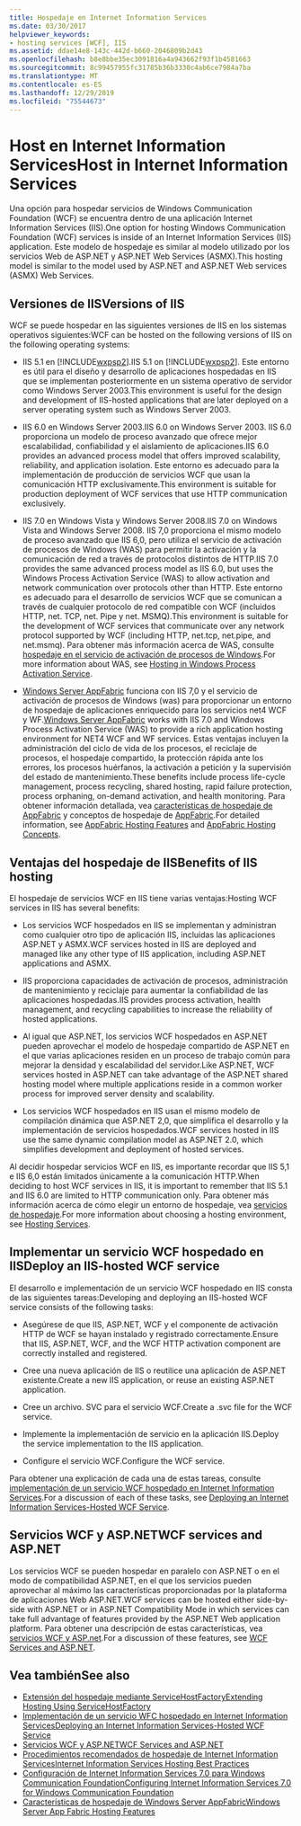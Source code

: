 ```yaml
---
title: Hospedaje en Internet Information Services
ms.date: 03/30/2017
helpviewer_keywords:
- hosting services [WCF], IIS
ms.assetid: ddae14e8-143c-442d-b660-2046809b2d43
ms.openlocfilehash: b8e8bbe35ec3091816a4a943662f93f1b4581663
ms.sourcegitcommit: 8c99457955fc31785b36b3330c4ab6ce7984a7ba
ms.translationtype: MT
ms.contentlocale: es-ES
ms.lasthandoff: 12/29/2019
ms.locfileid: "75544673"
---
```

# <a name="host-in-internet-information-services"></a><span data-ttu-id="d88b6-102">Host en Internet Information Services</span><span class="sxs-lookup"><span data-stu-id="d88b6-102">Host in Internet Information Services</span></span>

<span data-ttu-id="d88b6-103">Una opción para hospedar servicios de Windows Communication Foundation (WCF) se encuentra dentro de una aplicación Internet Information Services (IIS).</span><span class="sxs-lookup"><span data-stu-id="d88b6-103">One option for hosting Windows Communication Foundation (WCF) services is inside of an Internet Information Services (IIS) application.</span></span> <span data-ttu-id="d88b6-104">Este modelo de hospedaje es similar al modelo utilizado por los servicios Web de ASP.NET y ASP.NET Web Services (ASMX).</span><span class="sxs-lookup"><span data-stu-id="d88b6-104">This hosting model is similar to the model used by ASP.NET and ASP.NET Web services (ASMX) Web Services.</span></span>

## <a name="versions-of-iis"></a><span data-ttu-id="d88b6-105">Versiones de IIS</span><span class="sxs-lookup"><span data-stu-id="d88b6-105">Versions of IIS</span></span>

<span data-ttu-id="d88b6-106">WCF se puede hospedar en las siguientes versiones de IIS en los sistemas operativos siguientes:</span><span class="sxs-lookup"><span data-stu-id="d88b6-106">WCF can be hosted on the following versions of IIS on the following operating systems:</span></span>

- <span data-ttu-id="d88b6-107">IIS 5.1 en [!INCLUDE[wxpsp2](../../../../includes/wxpsp2-md.md)].</span><span class="sxs-lookup"><span data-stu-id="d88b6-107">IIS 5.1 on [!INCLUDE[wxpsp2](../../../../includes/wxpsp2-md.md)].</span></span> <span data-ttu-id="d88b6-108">Este entorno es útil para el diseño y desarrollo de aplicaciones hospedadas en IIS que se implementan posteriormente en un sistema operativo de servidor como Windows Server 2003.</span><span class="sxs-lookup"><span data-stu-id="d88b6-108">This environment is useful for the design and development of IIS-hosted applications that are later deployed on a server operating system such as Windows Server 2003.</span></span>

- <span data-ttu-id="d88b6-109">IIS 6.0 en Windows Server 2003.</span><span class="sxs-lookup"><span data-stu-id="d88b6-109">IIS 6.0 on Windows Server 2003.</span></span> <span data-ttu-id="d88b6-110">IIS 6.0 proporciona un modelo de proceso avanzado que ofrece mejor escalabilidad, confiabilidad y el aislamiento de aplicaciones.</span><span class="sxs-lookup"><span data-stu-id="d88b6-110">IIS 6.0 provides an advanced process model that offers improved scalability, reliability, and application isolation.</span></span> <span data-ttu-id="d88b6-111">Este entorno es adecuado para la implementación de producción de servicios WCF que usan la comunicación HTTP exclusivamente.</span><span class="sxs-lookup"><span data-stu-id="d88b6-111">This environment is suitable for production deployment of WCF services that use HTTP communication exclusively.</span></span>

- <span data-ttu-id="d88b6-112">IIS 7.0 en Windows Vista y Windows Server 2008.</span><span class="sxs-lookup"><span data-stu-id="d88b6-112">IIS 7.0 on Windows Vista and Windows Server 2008.</span></span> <span data-ttu-id="d88b6-113">IIS 7,0 proporciona el mismo modelo de proceso avanzado que IIS 6,0, pero utiliza el servicio de activación de procesos de Windows (WAS) para permitir la activación y la comunicación de red a través de protocolos distintos de HTTP.</span><span class="sxs-lookup"><span data-stu-id="d88b6-113">IIS 7.0 provides the same advanced process model as IIS 6.0, but uses the Windows Process Activation Service (WAS) to allow activation and network communication over protocols other than HTTP.</span></span> <span data-ttu-id="d88b6-114">Este entorno es adecuado para el desarrollo de servicios WCF que se comunican a través de cualquier protocolo de red compatible con WCF (incluidos HTTP, net. TCP, net. Pipe y net. MSMQ).</span><span class="sxs-lookup"><span data-stu-id="d88b6-114">This environment is suitable for the development of WCF services that communicate over any network protocol supported by WCF (including HTTP, net.tcp, net.pipe, and net.msmq).</span></span> <span data-ttu-id="d88b6-115">Para obtener más información acerca de WAS, consulte [hospedaje en el servicio de activación de procesos de Windows](../../../../docs/framework/wcf/feature-details/hosting-in-windows-process-activation-service.md).</span><span class="sxs-lookup"><span data-stu-id="d88b6-115">For more information about WAS, see [Hosting in Windows Process Activation Service](../../../../docs/framework/wcf/feature-details/hosting-in-windows-process-activation-service.md).</span></span>

- <span data-ttu-id="d88b6-116">[Windows Server AppFabric](https://go.microsoft.com/fwlink/?LinkId=196496) funciona con IIS 7,0 y el servicio de activación de procesos de Windows (was) para proporcionar un entorno de hospedaje de aplicaciones enriquecido para los servicios net4 WCF y WF.</span><span class="sxs-lookup"><span data-stu-id="d88b6-116">[Windows Server AppFabric](https://go.microsoft.com/fwlink/?LinkId=196496) works with IIS 7.0 and Windows Process Activation Service (WAS) to provide a rich application hosting environment for NET4 WCF and WF services.</span></span> <span data-ttu-id="d88b6-117">Estas ventajas incluyen la administración del ciclo de vida de los procesos, el reciclaje de procesos, el hospedaje compartido, la protección rápida ante los errores, los procesos huérfanos, la activación a petición y la supervisión del estado de mantenimiento.</span><span class="sxs-lookup"><span data-stu-id="d88b6-117">These benefits include process life-cycle management, process recycling, shared hosting, rapid failure protection, process orphaning, on-demand activation, and health monitoring.</span></span> <span data-ttu-id="d88b6-118">Para obtener información detallada, vea [características de hospedaje de AppFabric](https://go.microsoft.com/fwlink/?LinkId=196494) y conceptos de hospedaje de [AppFabric](https://go.microsoft.com/fwlink/?LinkId=196495).</span><span class="sxs-lookup"><span data-stu-id="d88b6-118">For detailed information, see [AppFabric Hosting Features](https://go.microsoft.com/fwlink/?LinkId=196494) and [AppFabric Hosting Concepts](https://go.microsoft.com/fwlink/?LinkId=196495).</span></span>

## <a name="benefits-of-iis-hosting"></a><span data-ttu-id="d88b6-119">Ventajas del hospedaje de IIS</span><span class="sxs-lookup"><span data-stu-id="d88b6-119">Benefits of IIS hosting</span></span>

<span data-ttu-id="d88b6-120">El hospedaje de servicios WCF en IIS tiene varias ventajas:</span><span class="sxs-lookup"><span data-stu-id="d88b6-120">Hosting WCF services in IIS has several benefits:</span></span>

- <span data-ttu-id="d88b6-121">Los servicios WCF hospedados en IIS se implementan y administran como cualquier otro tipo de aplicación IIS, incluidas las aplicaciones ASP.NET y ASMX.</span><span class="sxs-lookup"><span data-stu-id="d88b6-121">WCF services hosted in IIS are deployed and managed like any other type of IIS application, including ASP.NET applications and ASMX.</span></span>

- <span data-ttu-id="d88b6-122">IIS proporciona capacidades de activación de procesos, administración de mantenimiento y reciclaje para aumentar la confiabilidad de las aplicaciones hospedadas.</span><span class="sxs-lookup"><span data-stu-id="d88b6-122">IIS provides process activation, health management, and recycling capabilities to increase the reliability of hosted applications.</span></span>

- <span data-ttu-id="d88b6-123">Al igual que ASP.NET, los servicios WCF hospedados en ASP.NET pueden aprovechar el modelo de hospedaje compartido de ASP.NET en el que varias aplicaciones residen en un proceso de trabajo común para mejorar la densidad y escalabilidad del servidor.</span><span class="sxs-lookup"><span data-stu-id="d88b6-123">Like ASP.NET, WCF services hosted in ASP.NET can take advantage of the ASP.NET shared hosting model where multiple applications reside in a common worker process for improved server density and scalability.</span></span>

- <span data-ttu-id="d88b6-124">Los servicios WCF hospedados en IIS usan el mismo modelo de compilación dinámica que ASP.NET 2,0, que simplifica el desarrollo y la implementación de servicios hospedados.</span><span class="sxs-lookup"><span data-stu-id="d88b6-124">WCF services hosted in IIS use the same dynamic compilation model as ASP.NET 2.0, which simplifies development and deployment of hosted services.</span></span>

<span data-ttu-id="d88b6-125">Al decidir hospedar servicios WCF en IIS, es importante recordar que IIS 5,1 e IIS 6,0 están limitados únicamente a la comunicación HTTP.</span><span class="sxs-lookup"><span data-stu-id="d88b6-125">When deciding to host WCF services in IIS, it is important to remember that IIS 5.1 and IIS 6.0 are limited to HTTP communication only.</span></span> <span data-ttu-id="d88b6-126">Para obtener más información acerca de cómo elegir un entorno de hospedaje, vea [servicios de hospedaje](../../../../docs/framework/wcf/hosting-services.md).</span><span class="sxs-lookup"><span data-stu-id="d88b6-126">For more information about choosing a hosting environment, see [Hosting Services](../../../../docs/framework/wcf/hosting-services.md).</span></span>

## <a name="deploy-an-iis-hosted-wcf-service"></a><span data-ttu-id="d88b6-127">Implementar un servicio WCF hospedado en IIS</span><span class="sxs-lookup"><span data-stu-id="d88b6-127">Deploy an IIS-hosted WCF service</span></span>

<span data-ttu-id="d88b6-128">El desarrollo e implementación de un servicio WCF hospedado en IIS consta de las siguientes tareas:</span><span class="sxs-lookup"><span data-stu-id="d88b6-128">Developing and deploying an IIS-hosted WCF service consists of the following tasks:</span></span>

- <span data-ttu-id="d88b6-129">Asegúrese de que IIS, ASP.NET, WCF y el componente de activación HTTP de WCF se hayan instalado y registrado correctamente.</span><span class="sxs-lookup"><span data-stu-id="d88b6-129">Ensure that IIS, ASP.NET, WCF, and the WCF HTTP activation component are correctly installed and registered.</span></span>

- <span data-ttu-id="d88b6-130">Cree una nueva aplicación de IIS o reutilice una aplicación de ASP.NET existente.</span><span class="sxs-lookup"><span data-stu-id="d88b6-130">Create a new IIS application, or reuse an existing ASP.NET application.</span></span>

- <span data-ttu-id="d88b6-131">Cree un archivo. SVC para el servicio WCF.</span><span class="sxs-lookup"><span data-stu-id="d88b6-131">Create a .svc file for the WCF service.</span></span>

- <span data-ttu-id="d88b6-132">Implemente la implementación de servicio en la aplicación IIS.</span><span class="sxs-lookup"><span data-stu-id="d88b6-132">Deploy the service implementation to the IIS application.</span></span>

- <span data-ttu-id="d88b6-133">Configure el servicio WCF.</span><span class="sxs-lookup"><span data-stu-id="d88b6-133">Configure the WCF service.</span></span>

<span data-ttu-id="d88b6-134">Para obtener una explicación de cada una de estas tareas, consulte [implementación de un servicio WCF hospedado en Internet Information Services](../../../../docs/framework/wcf/feature-details/deploying-an-internet-information-services-hosted-wcf-service.md).</span><span class="sxs-lookup"><span data-stu-id="d88b6-134">For a discussion of each of these tasks, see [Deploying an Internet Information Services-Hosted WCF Service](../../../../docs/framework/wcf/feature-details/deploying-an-internet-information-services-hosted-wcf-service.md).</span></span>

## <a name="wcf-services-and-aspnet"></a><span data-ttu-id="d88b6-135">Servicios WCF y ASP.NET</span><span class="sxs-lookup"><span data-stu-id="d88b6-135">WCF services and ASP.NET</span></span>

<span data-ttu-id="d88b6-136">Los servicios WCF se pueden hospedar en paralelo con ASP.NET o en el modo de compatibilidad ASP.NET, en el que los servicios pueden aprovechar al máximo las características proporcionadas por la plataforma de aplicaciones Web ASP.NET.</span><span class="sxs-lookup"><span data-stu-id="d88b6-136">WCF services can be hosted either side-by-side with ASP.NET or in ASP.NET Compatibility Mode in which services can take full advantage of features provided by the ASP.NET Web application platform.</span></span> <span data-ttu-id="d88b6-137">Para obtener una descripción de estas características, vea [servicios WCF y ASP.net](../../../../docs/framework/wcf/feature-details/wcf-services-and-aspnet.md).</span><span class="sxs-lookup"><span data-stu-id="d88b6-137">For a discussion of these features, see [WCF Services and ASP.NET](../../../../docs/framework/wcf/feature-details/wcf-services-and-aspnet.md).</span></span>

## <a name="see-also"></a><span data-ttu-id="d88b6-138">Vea también</span><span class="sxs-lookup"><span data-stu-id="d88b6-138">See also</span></span>

- [<span data-ttu-id="d88b6-139">Extensión del hospedaje mediante ServiceHostFactory</span><span class="sxs-lookup"><span data-stu-id="d88b6-139">Extending Hosting Using ServiceHostFactory</span></span>](../../../../docs/framework/wcf/extending/extending-hosting-using-servicehostfactory.md)
- [<span data-ttu-id="d88b6-140">Implementación de un servicio WFC hospedado en Internet Information Services</span><span class="sxs-lookup"><span data-stu-id="d88b6-140">Deploying an Internet Information Services-Hosted WCF Service</span></span>](../../../../docs/framework/wcf/feature-details/deploying-an-internet-information-services-hosted-wcf-service.md)
- [<span data-ttu-id="d88b6-141">Servicios WCF y ASP.NET</span><span class="sxs-lookup"><span data-stu-id="d88b6-141">WCF Services and ASP.NET</span></span>](../../../../docs/framework/wcf/feature-details/wcf-services-and-aspnet.md)
- [<span data-ttu-id="d88b6-142">Procedimientos recomendados de hospedaje de Internet Information Services</span><span class="sxs-lookup"><span data-stu-id="d88b6-142">Internet Information Services Hosting Best Practices</span></span>](../../../../docs/framework/wcf/feature-details/internet-information-services-hosting-best-practices.md)
- [<span data-ttu-id="d88b6-143">Configuración de Internet Information Services 7.0 para Windows Communication Foundation</span><span class="sxs-lookup"><span data-stu-id="d88b6-143">Configuring Internet Information Services 7.0 for Windows Communication Foundation</span></span>](../../../../docs/framework/wcf/feature-details/configuring-iis-for-wcf.md)
- [<span data-ttu-id="d88b6-144">Características de hospedaje de Windows Server AppFabric</span><span class="sxs-lookup"><span data-stu-id="d88b6-144">Windows Server App Fabric Hosting Features</span></span>](https://go.microsoft.com/fwlink/?LinkId=201276)
